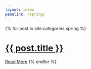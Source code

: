 ```yaml
---
layout: index
pemalink: /spring/
---
```


<div class="posts">
  {% for post in site.categories.spring %}
      <h1><a href="{{ site.baseurl }}{{ post.url }}">{{ post.title }}</a></h1>
      <a href="{{ site.baseurl }}{{ post.url }}" class="read-more">Read More</a>
  {% endfor %}
</div>